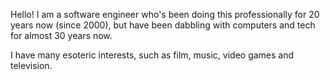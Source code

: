 Hello! I am a software engineer who's been doing this professionally for 20 years now (since 2000), but have been dabbling with computers and tech for almost 30 years now.

I have many esoteric interests, such as film, music, video games and television.
